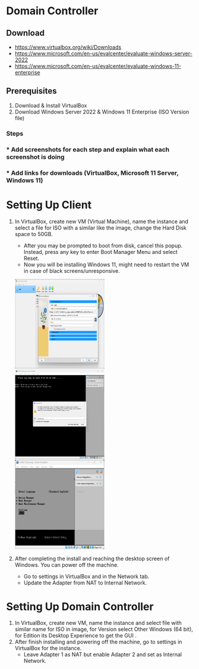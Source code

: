 # Domain Controller

## Download

- https://www.virtualbox.org/wiki/Downloads
- https://www.microsoft.com/en-us/evalcenter/evaluate-windows-server-2022
- https://www.microsoft.com/en-us/evalcenter/evaluate-windows-11-enterprise

## Prerequisites 
1. Download & Install VirtualBox
2. Download Windows Server 2022 & Windows 11 Enterprise (ISO Version file)


### Steps
### * Add screenshots for each step and explain what each screenshot is doing
### * Add links for downloads (VirtualBox, Microsoft 11 Server, Windows 11)


# Setting Up Client 
1. In VirtualBox, create new VM (Virtual Machine), name the instance and select a file for ISO with a similar like the image, change the Hard Disk space to 50GB.
     - After you may be prompted to boot from disk, cancel this popup. Instead, press any key to enter Boot Manager Menu and select Reset.
     - Now you will be installing Windows 11, might need to restart the VM in case of black screens/unresponsive.
  
   <img src="images/VirtualBox_pSCyqJWuLm.png" height='240' width='240'/> <img src="images/VirtualBoxVM_3VGSY48Qic.png" height='240' width='240'/> <img src="images/VirtualBoxVM_VaKw870xUJ.png" height='240' width='240'/>

2. After completing the install and reaching the desktop screen of Windows. You can power off the machine.
     - Go to settings in VirtualBox and in the Network tab.
     - Update the Adapter from NAT to Internal Network.
  
# Setting Up Domain Controller

1. In VirtualBox, create new VM, name the instance and select file with similar name for ISO in image, for Version select Other Windows (64 bit), for Edition its Desktop Experience to get the GUI .
2. After finish installing and powering off the machine, go to settings in VirtualBox for the instance.
     - Leave Adapter 1 as NAT but enable Adapter 2 and set as Internal Network.
